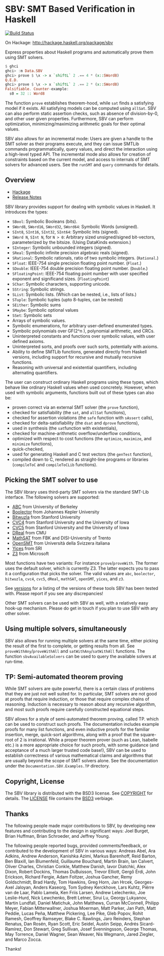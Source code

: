 # SBV: SMT Based Verification in Haskell

[![Build Status](https://github.com/LeventErkok/sbv/actions/workflows/haskell-ci.yml/badge.svg)](https://github.com/LeventErkok/sbv/actions/workflows/haskell-ci.yml)

On Hackage: http://hackage.haskell.org/package/sbv

Express properties about Haskell programs and automatically prove them using SMT solvers.

```haskell
$ ghci
ghci> :m Data.SBV
ghci> prove $ \x -> x `shiftL` 2 .== 4 * (x::SWord8)
Q.E.D.
ghci> prove $ \x -> x `shiftL` 2 .== 2 * (x::SWord8)
Falsifiable. Counter-example:
  s0 = 32 :: Word8
```

The function `prove` establishes theorem-hood, while `sat` finds a satisfying model if it exists.
All satisfying models can be computed using `allSat`.
SBV can also perform static assertion checks, such as absence of division-by-0, and other user given properties.
Furthermore, SBV can perform optimization, minimizing/maximizing arithmetic goals for their optimal values.

SBV also allows for an incremental mode: Users are given a handle to the SMT solver as their programs execute, and they can issue SMTLib commands programmatically, query values, and direct the interaction using a high-level typed API. The incremental mode also allows for creation of constraints based on the current model, and access to internals of SMT solvers for advanced users. See the `runSMT` and `query` commands for details.

## Overview

 - [Hackage](http://hackage.haskell.org/package/sbv)
 - [Release Notes](http://github.com/LeventErkok/sbv/tree/master/CHANGES.md)
   
SBV library provides support for dealing with symbolic values in Haskell. It introduces the types:

 - `SBool`: Symbolic Booleans (bits).
 - `SWord8`, `SWord16`, `SWord32`, `SWord64`: Symbolic Words (unsigned).
 - `SInt8`, `SInt16`, `SInt32`, `SInt64`: Symbolic Ints (signed).
 - `SWord N`, `SInt N`, for `N > 0`: Arbitrary sized unsigned/signed bit-vectors, parameterized by the bitsize. (Using DataKinds extension.)
 - `SInteger`: Symbolic unbounded integers (signed).
 - `SReal`: Symbolic infinite precision algebraic reals (signed).
 - `SRational`: Symbolic rationals, ratio of two symbolic integers. (`Rational`.)
 - `SFloat`: IEEE-754 single precision floating point number. (`Float`.)
 - `SDouble`: IEEE-754 double precision floating point number. (`Double`.)
 - `SFloatingPoint`: IEEE-754 floating point number with user specified exponent and significand sizes. (`FloatingPoint`)
 - `SChar`: Symbolic characters, supporting unicode.
 - `SString`: Symbolic strings.
 - `SList`: Symbolic lists. (Which can be nested, i.e., lists of lists.)
 - `STuple`: Symbolic tuples (upto 8-tuples, can be nested)
 - `SEither`: Symbolic sums
 - `SMaybe`: Symbolic optional values
 - `SSet`: Symbolic sets
 - Arrays of symbolic values.
 - Symbolic enumerations, for arbitrary user-defined enumerated types.
 - Symbolic polynomials over GF(2^n ), polynomial arithmetic, and CRCs.
 - Uninterpreted constants and functions over symbolic values, with user defined axioms.
 - Uninterpreted sorts, and proofs over such sorts, potentially with axioms.
 - Ability to define SMTLib functions, generated directly from Haskell versions, including support for recursive and mutually recursive functions.
 - Reasoning with universal and existential quantifiers, including alternating quantifiers.
   
The user can construct ordinary Haskell programs using these types, which behave like ordinary Haskell values when used concretely. However, when used with symbolic arguments, functions built out of these types can also be:

 - proven correct via an external SMT solver (the `prove` function),
 - checked for satisfiability (the `sat`, and `allSat` functions),
 - checked for assertion violations (the `safe` function with `sAssert` calls),
 - checked for delta-satisfiability (the `dsat` and `dprove` functions),
 - used in synthesis (the `sat`function with existentials),
 - checked for machine-arithmetic overflow/underflow conditions,
 - optimized with respect to cost functions (the `optimize`, `maximize`, and `minimize` functions),
 - quick-checked,
 - used for generating Haskell and C test vectors (the `genTest` function),
 - compiled down to C, rendered as straight-line programs or libraries (`compileToC` and `compileToCLib` functions).
   
## Picking the SMT solver to use

The SBV library uses third-party SMT solvers via the standard SMT-Lib interface. The following solvers are supported:

 - [ABC](http://www.eecs.berkeley.edu/~alanmi/abc) from University of Berkeley
 - [Boolector](http://boolector.github.io/) from Johannes Kepler University
 - [Bitwuzla](http://bitwuzla.github.io/) from Stanford University
 - [CVC4](http://cvc4.github.io/) from Stanford University and the University of Iowa
 - [CVC5](http://cvc5.github.io/) from Stanford University and the University of Iowa
 - [DReal](http://dreal.github.io/) from CMU
 - [MathSAT](http://mathsat.fbk.eu/) from FBK and DISI-University of Trento
 - [OpenSMT](http://verify.inf.usi.ch/opensmt) from Università della Svizzera italiana
 - [Yices](http://github.com/SRI-CSL/yices2) from SRI
 - [Z3](http://github.com/Z3Prover/z3/wiki) from Microsoft
   
Most functions have two variants: For instance `prove`/`proveWith`. The former uses the default solver, which is currently Z3. The latter expects you to pass it a configuration that picks the solver.
The valid values are `abc`, `boolector`, `bitwuzla`, `cvc4`, `cvc5`, `dReal`, `mathSAT`, `openSMT`, `yices`, and `z3`.

See [versions](http://github.com/LeventErkok/sbv/blob/master/SMTSolverVersions.md) for a listing of the versions of these tools SBV has been tested with. Please report if you see any discrepancies!

Other SMT solvers can be used with SBV as well, with a relatively easy hook-up mechanism. Please do get in touch if you plan to use SBV with any other solver.

## Using multiple solvers, simultaneously

SBV also allows for running multiple solvers at the same time, either picking the result of the first to complete, or getting results from all.
See `proveWithAny`/`proveWithAll` and `satWithAny`/`satWithAll` functions. The function `sbvAvailableSolvers` can be used to query the available solvers at run-time.

## TP: Semi-automated theorem proving

While SMT solvers are quite powerful, there is a certain class of problems that they are just not well suited for. In particular, SMT
solvers are not good at proofs that require induction, or those that require complex chains of reasoning. Induction is necessary to reason about
any recursive algorithm, and most such proofs require carefully constructed equational steps.

SBV allows for a style of semi-automated theorem proving, called TP. which can be used to construct such proofs.
The documentation includes example proofs for many list functions, and even inductive proofs for
the familiar insertion, merge, quick-sort algorithms, along with a proof that the square-root of 2 is irrational.
While a proper theorem prover (such as Lean, Isabelle etc.) is a more appropriate choice for such proofs, with some
guidance (and acceptance of a much larger trusted code base!), SBV can be used to establish correctness of various mathematical
claims and algorithms that are usually beyond the scope of SMT solvers alone. See the documentation under
the `Documentation.SBV.Examples.TP` directory.

## Copyright, License

The SBV library is distributed with the BSD3 license. See [COPYRIGHT](http://github.com/LeventErkok/sbv/tree/master/COPYRIGHT) for details.
The [LICENSE](http://github.com/LeventErkok/sbv/tree/master/LICENSE) file contains the [BSD3](http://en.wikipedia.org/wiki/BSD_licenses) verbiage.

## Thanks

The following people made major contributions to SBV, by developing new features and contributing to the design in significant ways: Joel Burget, Brian Huffman, Brian Schroeder, and Jeffrey Young.

The following people reported bugs, provided comments/feedback, or contributed to the development of SBV in various ways:
Andreas Abel,
Ara Adkins,
Andrew Anderson,
Kanishka Azimi,
Markus Barenhoff,
Reid Barton,
Ben Blaxill,
Ian Blumenfeld,
Guillaume Bouchard,
Martin Brain,
Ian Calvert,
Oliver Charles,
Christian Conkle,
Matthew Danish,
Iavor Diatchki,
Alex Dixon,
Robert Dockins,
Thomas DuBuisson,
Trevor Elliott,
Gergő Érdi,
John Erickson,
Richard Fergie,
Adam Foltzer,
Joshua Gancher,
Remy Goldschmidt,
Brad Hardy,
Tom Hawkins,
Greg Horn,
Jan Hrcek,
Georges-Axel Jaloyan,
Anders Kaseorg,
Tom Sydney Kerckhove,
Lars Kuhtz,
Piërre van de Laar,
Pablo Lamela,
Ken Friis Larsen,
Andrew Lelechenko,
Joe Leslie-Hurd,
Nick Lewchenko,
Brett Letner,
Sirui Lu,
Georgy Lukyanov,
Martin Lundfall,
Daniel Matichuk,
John Matthews,
Curran McConnell,
Philipp Meyer,
Fabian Mitterwallner,
Joshua Moerman,
Matt Parker,
Jan Path,
Matt Peddie,
Lucas Peña,
Matthew Pickering,
Lee Pike,
Gleb Popov,
Rohit Ramesh,
Geoffrey Ramseyer,
Blake C. Rawlings,
Jaro Reinders,
Stephan Renatus,
Dan Rosén,
Ryan Scott,
Eric Seidel,
Austin Seipp,
Andrés Sicard-Ramírez,
Don Stewart,
Greg Sullivan,
Josef Svenningsson,
George Thomas,
May Torrence,
Daniel Wagner,
Sean Weaver,
Nis Wegmann,
Jared Ziegler,
and Marco Zocca.

Thanks!
